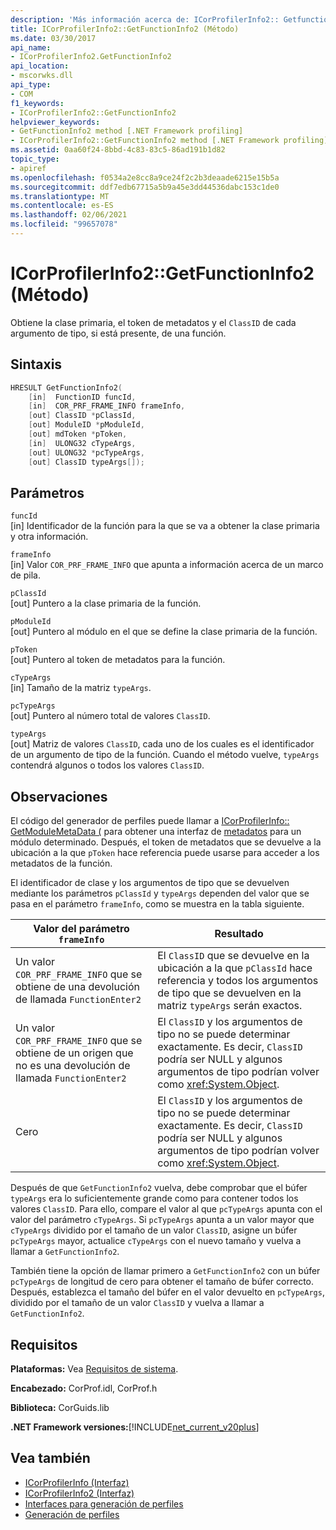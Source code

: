 ```yaml
---
description: 'Más información acerca de: ICorProfilerInfo2:: Getfunctioninfo2 ((método)'
title: ICorProfilerInfo2::GetFunctionInfo2 (Método)
ms.date: 03/30/2017
api_name:
- ICorProfilerInfo2.GetFunctionInfo2
api_location:
- mscorwks.dll
api_type:
- COM
f1_keywords:
- ICorProfilerInfo2::GetFunctionInfo2
helpviewer_keywords:
- GetFunctionInfo2 method [.NET Framework profiling]
- ICorProfilerInfo2::GetFunctionInfo2 method [.NET Framework profiling]
ms.assetid: 0aa60f24-8bbd-4c83-83c5-86ad191b1d82
topic_type:
- apiref
ms.openlocfilehash: f0534a2e8cc8a9ce24f2c2b3deaade6215e15b5a
ms.sourcegitcommit: ddf7edb67715a5b9a45e3dd44536dabc153c1de0
ms.translationtype: MT
ms.contentlocale: es-ES
ms.lasthandoff: 02/06/2021
ms.locfileid: "99657078"
---
```

# <a name="icorprofilerinfo2getfunctioninfo2-method"></a>ICorProfilerInfo2::GetFunctionInfo2 (Método)

Obtiene la clase primaria, el token de metadatos y el `ClassID` de cada argumento de tipo, si está presente, de una función.  
  
## <a name="syntax"></a>Sintaxis  
  
```cpp  
HRESULT GetFunctionInfo2(  
    [in]  FunctionID funcId,  
    [in]  COR_PRF_FRAME_INFO frameInfo,  
    [out] ClassID *pClassId,  
    [out] ModuleID *pModuleId,  
    [out] mdToken *pToken,  
    [in]  ULONG32 cTypeArgs,  
    [out] ULONG32 *pcTypeArgs,  
    [out] ClassID typeArgs[]);  
```  
  
## <a name="parameters"></a>Parámetros  

 `funcId`  
 [in] Identificador de la función para la que se va a obtener la clase primaria y otra información.  
  
 `frameInfo`  
 [in] Valor `COR_PRF_FRAME_INFO` que apunta a información acerca de un marco de pila.  
  
 `pClassId`  
 [out] Puntero a la clase primaria de la función.  
  
 `pModuleId`  
 [out] Puntero al módulo en el que se define la clase primaria de la función.  
  
 `pToken`  
 [out] Puntero al token de metadatos para la función.  
  
 `cTypeArgs`  
 [in] Tamaño de la matriz `typeArgs`.  
  
 `pcTypeArgs`  
 [out] Puntero al número total de valores `ClassID`.  
  
 `typeArgs`  
 [out] Matriz de valores `ClassID`, cada uno de los cuales es el identificador de un argumento de tipo de la función. Cuando el método vuelve, `typeArgs` contendrá algunos o todos los valores `ClassID`.  
  
## <a name="remarks"></a>Observaciones  

 El código del generador de perfiles puede llamar a [ICorProfilerInfo:: GetModuleMetaData (](icorprofilerinfo-getmodulemetadata-method.md) para obtener una interfaz de [metadatos](../metadata/index.md) para un módulo determinado. Después, el token de metadatos que se devuelve a la ubicación a la que `pToken` hace referencia puede usarse para acceder a los metadatos de la función.  
  
 El identificador de clase y los argumentos de tipo que se devuelven mediante los parámetros `pClassId` y `typeArgs` dependen del valor que se pasa en el parámetro `frameInfo`, como se muestra en la tabla siguiente.  
  
|Valor del parámetro `frameInfo`|Resultado|  
|----------------------------------------|------------|  
|Un valor `COR_PRF_FRAME_INFO` que se obtiene de una devolución de llamada `FunctionEnter2`|El `ClassID` que se devuelve en la ubicación a la que `pClassId` hace referencia y todos los argumentos de tipo que se devuelven en la matriz `typeArgs` serán exactos.|  
|Un valor `COR_PRF_FRAME_INFO` que se obtiene de un origen que no es una devolución de llamada `FunctionEnter2`|El `ClassID` y los argumentos de tipo no se puede determinar exactamente. Es decir, `ClassID` podría ser NULL y algunos argumentos de tipo podrían volver como <xref:System.Object>.|  
|Cero|El `ClassID` y los argumentos de tipo no se puede determinar exactamente. Es decir, `ClassID` podría ser NULL y algunos argumentos de tipo podrían volver como <xref:System.Object>.|  
  
 Después de que `GetFunctionInfo2` vuelva, debe comprobar que el búfer `typeArgs` era lo suficientemente grande como para contener todos los valores `ClassID`. Para ello, compare el valor al que `pcTypeArgs` apunta con el valor del parámetro `cTypeArgs`. Si `pcTypeArgs` apunta a un valor mayor que `cTypeArgs` dividido por el tamaño de un valor `ClassID`, asigne un búfer `pcTypeArgs` mayor, actualice `cTypeArgs` con el nuevo tamaño y vuelva a llamar a `GetFunctionInfo2`.  
  
 También tiene la opción de llamar primero a `GetFunctionInfo2` con un búfer `pcTypeArgs` de longitud de cero para obtener el tamaño de búfer correcto. Después, establezca el tamaño del búfer en el valor devuelto en `pcTypeArgs`, dividido por el tamaño de un valor `ClassID` y vuelva a llamar a `GetFunctionInfo2`.  
  
## <a name="requirements"></a>Requisitos  

 **Plataformas:** Vea [Requisitos de sistema](../../get-started/system-requirements.md).  
  
 **Encabezado:** CorProf.idl, CorProf.h  
  
 **Biblioteca:** CorGuids.lib  
  
 **.NET Framework versiones:**[!INCLUDE[net_current_v20plus](../../../../includes/net-current-v20plus-md.md)]  
  
## <a name="see-also"></a>Vea también

- [ICorProfilerInfo (Interfaz)](icorprofilerinfo-interface.md)
- [ICorProfilerInfo2 (Interfaz)](icorprofilerinfo2-interface.md)
- [Interfaces para generación de perfiles](profiling-interfaces.md)
- [Generación de perfiles](index.md)
